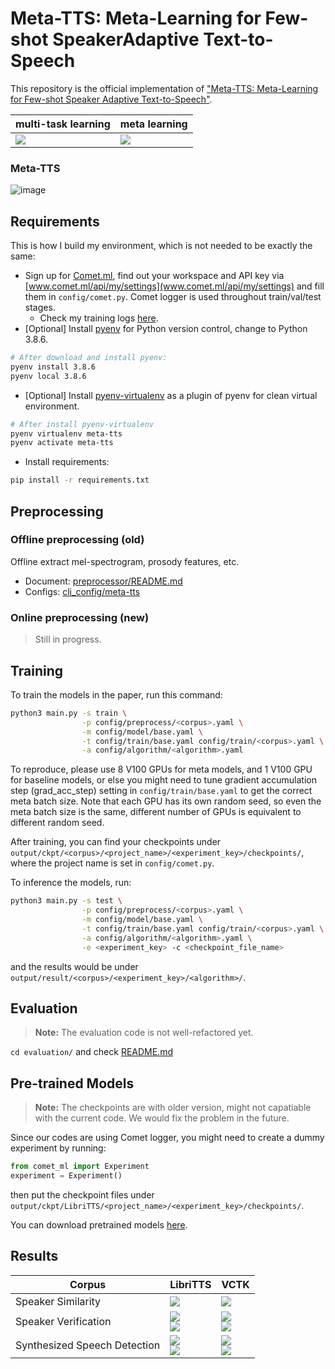 # Meta-TTS: Meta-Learning for Few-shot SpeakerAdaptive Text-to-Speech

This repository is the official implementation of ["Meta-TTS: Meta-Learning for Few-shot Speaker Adaptive Text-to-Speech"](https://doi.org/10.1109/TASLP.2022.3167258).

<!--📋  Optional: include a graphic explaining your approach/main result, bibtex entry, link to demos, blog posts and tutorials-->

| multi-task learning | meta learning |
| --- | --- |
| ![](/evaluation/images/meta-TTS-multi-task.png) | ![](/evaluation/images/meta-TTS-meta-task.png) |

### Meta-TTS

![image](/evaluation/images/meta-FastSpeech2.png)


## Requirements

This is how I build my environment, which is not needed to be exactly the same:
- Sign up for [Comet.ml](https://www.comet.ml/), find out your workspace and API key via [www.comet.ml/api/my/settings](www.comet.ml/api/my/settings) and fill them in `config/comet.py`. Comet logger is used throughout train/val/test stages.
  - Check my training logs [here](https://www.comet.ml/b02901071/meta-tts/view/Zvh3Lz3Wvy2AiWcinD06TaS0G).
- [Optional] Install [pyenv](https://github.com/pyenv/pyenv.git) for Python version
  control, change to Python 3.8.6.
```bash
# After download and install pyenv:
pyenv install 3.8.6
pyenv local 3.8.6
```
- [Optional] Install [pyenv-virtualenv](https://github.com/pyenv/pyenv-virtualenv.git) as a plugin of pyenv for clean virtual environment.
```bash
# After install pyenv-virtualenv
pyenv virtualenv meta-tts
pyenv activate meta-tts
```
- Install requirements:
```bash
pip install -r requirements.txt
```


## Preprocessing

### Offline preprocessing (old)
Offline extract mel-spectrogram, prosody features, etc.
- Document: [preprocessor/README.md](/preprocessor/README.md)
- Configs: [cli_config/meta-tts](/cli_config/meta-tts/)

### Online preprocessing (new)
> Still in progress.


## Training

To train the models in the paper, run this command:

```bash
python3 main.py -s train \
                -p config/preprocess/<corpus>.yaml \
                -m config/model/base.yaml \
                -t config/train/base.yaml config/train/<corpus>.yaml \
                -a config/algorithm/<algorithm>.yaml
```

To reproduce, please use 8 V100 GPUs for meta models, and 1 V100 GPU for baseline
models, or else you might need to tune gradient accumulation step (grad_acc_step)
setting in `config/train/base.yaml` to get the correct meta batch size.
Note that each GPU has its own random seed, so even the meta batch size is the
same, different number of GPUs is equivalent to different random seed.

After training, you can find your checkpoints under
`output/ckpt/<corpus>/<project_name>/<experiment_key>/checkpoints/`, where the
project name is set in `config/comet.py`.

To inference the models, run:
```bash
python3 main.py -s test \
                -p config/preprocess/<corpus>.yaml \
                -m config/model/base.yaml \
                -t config/train/base.yaml config/train/<corpus>.yaml \
                -a config/algorithm/<algorithm>.yaml \
                -e <experiment_key> -c <checkpoint_file_name>
```
and the results would be under
`output/result/<corpus>/<experiment_key>/<algorithm>/`.


## Evaluation

> **Note:** The evaluation code is not well-refactored yet.

`cd evaluation/` and check [README.md](/evaluation/README.md)


## Pre-trained Models

> **Note:** The checkpoints are with older version, might not capatiable with
> the current code. We would fix the problem in the future.

Since our codes are using Comet logger, you might need to create a dummy
experiment by running:
```Python
from comet_ml import Experiment
experiment = Experiment()
```
then put the checkpoint files under
`output/ckpt/LibriTTS/<project_name>/<experiment_key>/checkpoints/`.

You can download pretrained models [here](https://drive.google.com/drive/folders/1Av7afSMcHX6pp2_ZmpHqfJNx6ONM7N8d?usp=sharing).


## Results

| Corpus | LibriTTS | VCTK |
| --- | --- | --- |
| Speaker Similarity | ![](/evaluation/images/LibriTTS/errorbar_plot_encoder.png) | ![](/evaluation/images/VCTK/errorbar_plot_encoder.png) |
| Speaker Verification | ![](/evaluation/images/LibriTTS/eer_encoder.png)<br>![](/evaluation/images/LibriTTS/det_encoder.png) | ![](../../evaluation/images/VCTK/eer_encoder.png)<br>![](../../evaluation/images/VCTK/det_encoder.png) |
| Synthesized Speech Detection | ![](/evaluation/images/LibriTTS/auc_encoder.png)<br>![](/evaluation/images/LibriTTS/roc_encoder.png) | ![](../../evaluation/images/VCTK/auc_encoder.png)<br>![](../../evaluation/images/VCTK/roc_encoder.png) |


<!--## Contributing-->

<!--📋  Pick a licence and describe how to contribute to your code repository. -->


